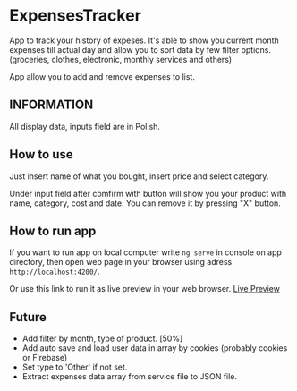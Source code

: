 # ExpensesTracker

App to track your history of expeses. It's able to show you current month expenses till actual day and allow you to sort data by few filter options. (groceries, clothes, electronic, monthly services and others)

App allow you to add and remove expenses to list.

## INFORMATION

All display data, inputs field are in Polish.

## How to use

Just insert name of what you bought, insert price and select category.

Under input field after comfirm with button will show you your product with name, category, cost and date.
You can remove it by pressing "X" button.

## How to run app

If you want to run app on local computer write `ng serve` in console on app directory, then open web page in your browser using adress
`http://localhost:4200/`.

Or use this link to run it as live preview in your web browser.
[Live Preview](https://stackblitz.com/edit/angular-ivy-ynsp6j)

## Future

- Add filter by month, type of product.     [50%]
- Add auto save and load user data in array by cookies (probably cookies or Firebase)
- Set type to 'Other' if not set.
- Extract expenses data array from service file to JSON file.


